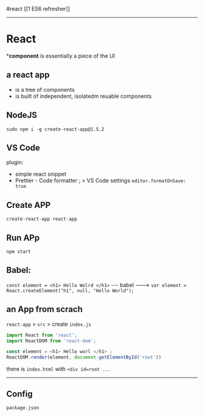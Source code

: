 #react 
[[1 ES6 refresher]]



----

# React
***component** is essentially a piece of the UI

## a react app
- is a tree of components
- is built of independent, isolatedm reuable components

## NodeJS
 `sudo npm i -g create-react-app@1.5.2 `

## VS Code
plugin: 
- simple react snippet
- Prettier - Code formatter ; > VS Code settings `editor.formatOnSave: true`

## Create APP
`create-react-app react-app`

## Run APp
`npm start`

## Babel:
`const element = <h1> Hello Wolrd </h1>` --- babel ---> `var element = React.createElement("h1", null, "Hello World");`

## an App from  scrach
`react-app` > `src` > create `index.js`
```javascript
import React from 'react';
import ReactDOM from 'react-dom';

const element = <h1> Hello worl </h1> ;
ReactDOM.render(element, document.getElementById('root'))
```
there is `index.html` with `<div id=root ...`

---
## Config
`package.json`




